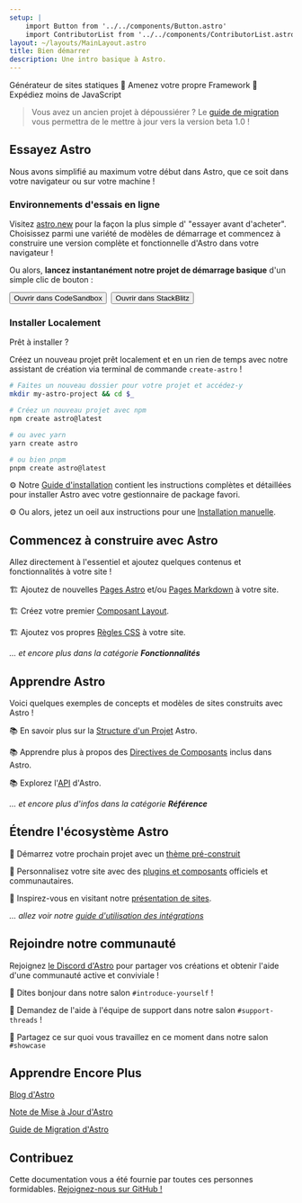 ```yaml
---
setup: |
    import Button from '../../components/Button.astro'
    import ContributorList from '../../components/ContributorList.astro'
layout: ~/layouts/MainLayout.astro
title: Bien démarrer
description: Une intro basique à Astro.
---
```

Générateur de sites statiques  🚀  Amenez votre propre Framework  🚀  Expédiez moins de JavaScript


> Vous avez un ancien projet à dépoussiérer ? Le [guide de migration](/fr/migrate) vous permettra de le mettre à jour vers la version beta 1.0 !


## Essayez Astro

Nous avons simplifié au maximum votre début dans Astro, que ce soit dans votre navigateur ou sur votre machine !

### Environnements d'essais en ligne

Visitez [astro.new](https://astro.new) pour la façon la plus simple d' "essayer avant d'acheter". Choisissez parmi une variété de modèles de démarrage et commencez à construire une version complète et fonctionnelle d'Astro dans votre navigateur !

Ou alors, **lancez instantanément notre projet de démarrage basique** d'un simple clic de bouton :

<div style="display: flex; flex-wrap: wrap; gap: 0.5rem;">
    <Button href="https://astro.new/starter?on=codesandbox">Ouvrir dans CodeSandbox</Button>
    <Button href="https://astro.new/starter?on=stackblitz">Ouvrir dans StackBlitz</Button>
</div>

### Installer Localement

Prêt à installer ?

Créez un nouveau projet prêt localement et en un rien de temps avec notre assistant de création via terminal de commande `create-astro` !

```bash
# Faites un nouveau dossier pour votre projet et accédez-y
mkdir my-astro-project && cd $_

# Créez un nouveau projet avec npm
npm create astro@latest

# ou avec yarn
yarn create astro

# ou bien pnpm
pnpm create astro@latest
```

⚙️ Notre [Guide d'installation](/fr/install/auto) contient les instructions complètes et détaillées pour installer Astro avec votre gestionnaire de package favori.

⚙️ Ou alors, jetez un oeil aux instructions pour une [Installation manuelle](/fr/install/manual/).

## Commencez à construire avec Astro

Allez directement à l'essentiel et ajoutez quelques contenus et fonctionnalités à votre site !

🏗️ Ajoutez de nouvelles [Pages Astro](/fr/core-concepts/astro-pages) et/ou [Pages Markdown](/fr/guides/markdown-content) à votre site.

🏗️ Créez votre premier [Composant Layout](/fr/core-concepts/layouts).

🏗️ Ajoutez vos propres [Règles CSS](/fr/guides/styling) à votre site.

*... et encore plus dans la catégorie **Fonctionnalités***

## Apprendre Astro

Voici quelques exemples de concepts et modèles de sites construits avec Astro !

📚 En savoir plus sur la [Structure d'un Projet](/fr/core-concepts/project-structure) Astro.

📚 Apprendre plus à propos des [Directives de Composants](/fr/reference/directives-reference) inclus dans Astro.

📚 Explorez l'[API](/fr/reference/api-reference) d'Astro.

*... et encore plus d'infos dans la catégorie **Référence***

## Étendre l'écosystème Astro

🧰 Démarrez votre prochain projet avec un [thème pré-construit](https://astro.build/themes)

🧰 Personnalisez votre site avec des [plugins et composants](https://astro.build/integrations/) officiels et communautaires.

🧰 Inspirez-vous en visitant notre [présentation de sites](https://astro.build/showcase).

*... allez voir notre [guide d'utilisation des intégrations](/fr/guides/integrations-guide)*

## Rejoindre notre communauté

Rejoignez [le Discord d'Astro](https://astro.build/chat) pour partager vos créations et obtenir l'aide d'une communauté active et conviviale !

💬 Dites bonjour dans notre salon `#introduce-yourself` !

💬 Demandez de l'aide à l'équipe de support dans notre salon `#support-threads` !

💬 Partagez ce sur quoi vous travaillez en ce moment dans notre salon `#showcase`

## Apprendre Encore Plus

[Blog d'Astro](https://astro.build/blog/)

[Note de Mise à Jour d'Astro](https://github.com/withastro/astro/blob/main/packages/astro/CHANGELOG.md)

[Guide de Migration d'Astro](/fr/migrate)


## Contribuez

Cette documentation vous a été fournie par toutes ces personnes formidables. [Rejoignez-nous sur GitHub !](https://github.com/withastro/docs)

<ContributorList githubRepo="withastro/docs" />